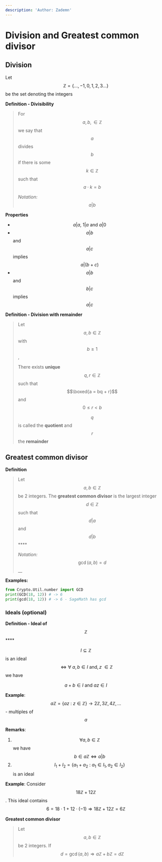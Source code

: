 ```yaml
---
description: 'Author: Zademn'
---
```


# Division and Greatest common divisor

## Division

Let $$\mathbb{Z} = \{\dots , -1, 0, 1, 2, 3 \dots \}$$be the set denoting the integers

**Definition - Divisibility**

> For $$a, b, \in \mathbb{Z} $$we say that $$a$$divides $$b$$if there is some $$k \in \mathbb{Z}$$such that $$a \cdot k = b$$
>
> _Notation:_ $$a | b$$

**Properties**

* $$a | a, \ 1 | a \text{ and } a | 0$$
* $$a | b$$ and $$ a | c $$ implies $$a | (b + c)$$
* $$a | b$$ and $$ b | c $$ implies $$ a | c$$

**Definition - Division with remainder**

> Let $$a, b \in \mathbb{Z}$$with $$b≥1$$,
>
> There exists **unique** $$q, r \in \mathbb{Z}$$such that $$\boxed{a = bq + r}$$and $$0 \leq r < b$$
>
> $$q $$ is called the **quotient** and $$r$$ the **remainder**

## Greatest common divisor

**Definition**

> Let $$a, b \in \mathbb{Z}$$ be 2 integers. The **greatest common divisor** is the largest integer $$d \in \mathbb{Z}$$such that $$d | a$$and $$d | b$$\*\*\*\*
>
> _Notation:_ $$\gcd(a, b) = d$$\_\_

**Examples:**

```python
from Crypto.Util.number import GCD
print(GCD(18, 12)) # -> 6
print(gcd(18, 12)) # -> 6 - SageMath has gcd
```

### Ideals \(optional\)

**Definition - Ideal of** $$\mathbb{Z}$$\*\*\*\*

$$ I \subseteq \mathbb{Z}$$is an ideal $$\iff \forall \ a, b \in I \text{ and} , z\ \in \mathbb{Z}$$we have 

$$a + b \in I \text{ and } az \in I$$

**Example**: $$a\mathbb{Z} = \{az \ : \ z \in \mathbb{Z} \} \to 2\mathbb{Z}, 3\mathbb{Z}, 4\mathbb{Z}, \dots$$  - multiples of $$a$$

**Remarks**: 

1. $$\forall a, b \in \mathbb{Z}$$we have $$b \in a\mathbb{Z} \iff a | b$$
2. $$I_1 + I_2 = \{a_1 + a_2 \ : \ a_1 \in I_1 , a_2 \in I_2\}$$ is an ideal

**Example**: Consider $$18\mathbb{Z} + 12\mathbb{Z}$$. This ideal contains $$6 = 18 \cdot 1 + 12 \cdot (-1) \Rightarrow 18\mathbb{Z} + 12\mathbb{Z} = 6\mathbb{Z}$$

**Greatest common divisor**

> Let $$a, b \in \mathbb{Z}$$ be 2 integers. If $$d = \gcd(a, b) \Rightarrow a\mathbb{Z} + b\mathbb{Z} = d\mathbb{Z}$$

